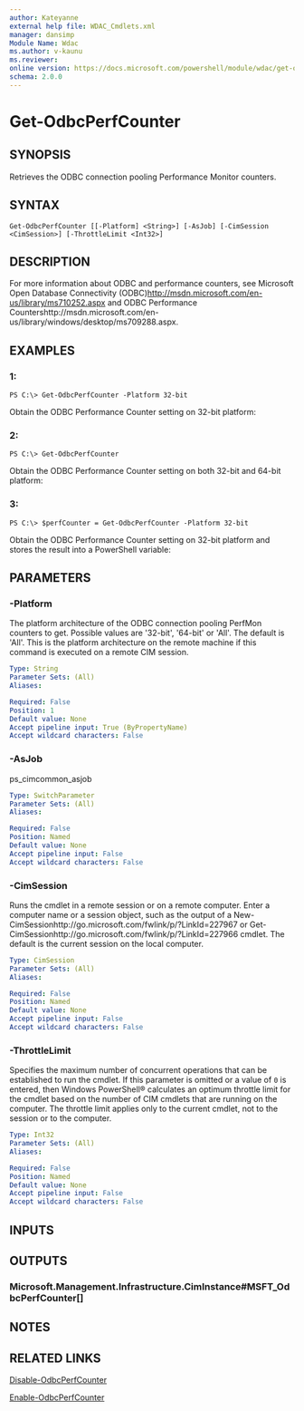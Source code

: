 ```yaml
---
author: Kateyanne
external help file: WDAC_Cmdlets.xml
manager: dansimp
Module Name: Wdac
ms.author: v-kaunu
ms.reviewer: 
online version: https://docs.microsoft.com/powershell/module/wdac/get-odbcperfcounter?view=windowsserver2012-ps&wt.mc_id=ps-gethelp
schema: 2.0.0
---
```


# Get-OdbcPerfCounter

## SYNOPSIS
Retrieves the ODBC connection pooling Performance Monitor counters.

## SYNTAX

```
Get-OdbcPerfCounter [[-Platform] <String>] [-AsJob] [-CimSession <CimSession>] [-ThrottleLimit <Int32>]
```

## DESCRIPTION
For more information about ODBC and performance counters, see Microsoft Open Database Connectivity (ODBC)http://msdn.microsoft.com/en-us/library/ms710252.aspx and ODBC Performance Countershttp://msdn.microsoft.com/en-us/library/windows/desktop/ms709288.aspx.

## EXAMPLES

### 1:
```
PS C:\> Get-OdbcPerfCounter -Platform 32-bit
```

Obtain the ODBC Performance Counter setting on 32-bit platform:

### 2:
```
PS C:\> Get-OdbcPerfCounter
```

Obtain the ODBC Performance Counter setting on both 32-bit and 64-bit platform:

### 3:
```
PS C:\> $perfCounter = Get-OdbcPerfCounter -Platform 32-bit
```

Obtain the ODBC Performance Counter setting on 32-bit platform and stores the result into a PowerShell variable:

## PARAMETERS

### -Platform
The platform architecture of the ODBC connection pooling PerfMon counters to get.
Possible values are '32-bit', '64-bit' or 'All'.
The default is 'All'.
This is the platform architecture on the remote machine if this command is executed on a remote CIM session.

```yaml
Type: String
Parameter Sets: (All)
Aliases: 

Required: False
Position: 1
Default value: None
Accept pipeline input: True (ByPropertyName)
Accept wildcard characters: False
```

### -AsJob
ps_cimcommon_asjob

```yaml
Type: SwitchParameter
Parameter Sets: (All)
Aliases: 

Required: False
Position: Named
Default value: None
Accept pipeline input: False
Accept wildcard characters: False
```

### -CimSession
Runs the cmdlet in a remote session or on a remote computer.
Enter a computer name or a session object, such as the output of a New-CimSessionhttp://go.microsoft.com/fwlink/p/?LinkId=227967 or Get-CimSessionhttp://go.microsoft.com/fwlink/p/?LinkId=227966 cmdlet.
The default is the current session on the local computer.

```yaml
Type: CimSession
Parameter Sets: (All)
Aliases: 

Required: False
Position: Named
Default value: None
Accept pipeline input: False
Accept wildcard characters: False
```

### -ThrottleLimit
Specifies the maximum number of concurrent operations that can be established to run the cmdlet.
If this parameter is omitted or a value of `0` is entered, then Windows PowerShell® calculates an optimum throttle limit for the cmdlet based on the number of CIM cmdlets that are running on the computer.
The throttle limit applies only to the current cmdlet, not to the session or to the computer.

```yaml
Type: Int32
Parameter Sets: (All)
Aliases: 

Required: False
Position: Named
Default value: None
Accept pipeline input: False
Accept wildcard characters: False
```

## INPUTS

## OUTPUTS

### Microsoft.Management.Infrastructure.CimInstance#MSFT_OdbcPerfCounter[]

## NOTES

## RELATED LINKS

[Disable-OdbcPerfCounter](./Disable-OdbcPerfCounter.md)

[Enable-OdbcPerfCounter](./Enable-OdbcPerfCounter.md)



